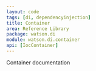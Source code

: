 ```yaml
---
layout: code
tags: [di, dependencyinjection]
title: Container
area: Reference Library
package: watson.di
module: watson.di.container
api: [IocContainer]
---
```


Container documentation